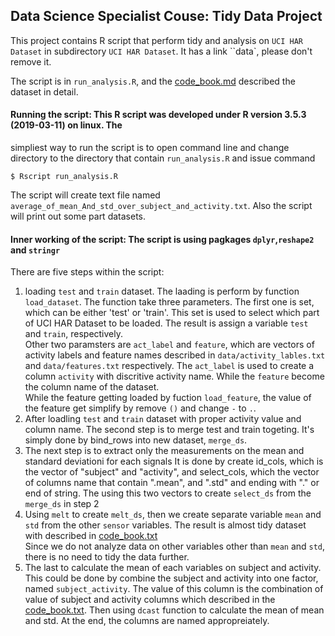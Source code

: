 ## Data Science Specialist Couse: Tidy Data Project

This project contains R script that perform tidy and analysis on ``UCI HAR Dataset`` in subdirectory ``UCI HAR
Dataset``. It has a link ``data`, please don't remove it.

The script is in ``run_analysis.R``, and the [code_book.md](code_book.md) described the dataset in detail.

#### Running the script: This R script was developed under R version 3.5.3 (2019-03-11) on linux. The
simpliest way to run the script is to open command line and change directory to the directory that contain
``run_analysis.R`` and issue command 

```$ Rscript run_analysis.R ``` 

The script will create text file named
``average_of_mean_And_std_over_subject_and_activity.txt``. Also the script will print out some part datasets.

#### Inner working of the script: The script is using pagkages ``dplyr``,``reshape2`` and ``stringr``

There are five steps within the script:
1. loading ``test`` and ``train`` dataset. The laading is perform by function ``load_dataset``.  The function
   take three parameters. The first one is set, which can be either 'test' or 'train'. This set is used to
select which part of UCI HAR Dataset to be loaded. The result is assign a variable ``test`` and ``train``,
respectively.  
  Other two paramsters are ``act_label`` and ``feature``, which are vectors of activity labels and feature
names described in ``data/activity_lables.txt`` and ``data/features.txt`` respectively. The ``act_label`` is
used to create a column ``activity`` with discritive activity name. While the ``feature`` become the column
name of the dataset.  
  While the feature getting loaded by fuction ``load_feature``, the value of the feature get simplify by
remove ``()`` and change ``-`` to ``.``.
1. After loadling ``test`` and ``train`` dataset with proper activity value and column name. The second step
   is to merge test and train togeting. It's simply done by bind_rows into new dataset, ``merge_ds``.
1. The next step is to extract only the measurements on the mean and standard deviationi for each signals It
   is done by create id_cols, which is the vector of "subject" and "activity", and select_cols, which the
vector of columns name that contain ".mean", and ".std" and ending with "." or end of string. The using this
two vectors to create ``select_ds`` from the ``merge_ds`` in step 2
1. Using ``melt`` to create ``melt_ds``, then we create separate variable ``mean`` and ``std`` from the other
   ``sensor`` variables. The result is almost tidy dataset with described in [code_book.txt](code_book.txt)  
Since we do not analyze data on other variables other than ``mean`` and ``std``, there is no need to tidy
the data further.
1. The last to calculate the mean of each variables on subject and activity. This could be done by combine
   the subject and activity into one factor, named ``subject_activity``. The value of this column is the
combination of value of subject and activity columns which described in the [code_book.txt](code_book.txt).
Then using ``dcast`` function to calculate the mean of mean and std. At the end, the columns are named
appropreiately.
  
